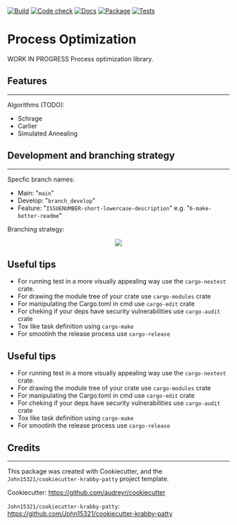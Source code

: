 [![Build](https://github.com/John15321/proc-opt/actions/workflows/build.yml/badge.svg)](https://github.com/John15321/proc-opt/actions/workflows/build.yml)
[![Code check](https://github.com/John15321/proc-opt/actions/workflows/rust.yml/badge.svg)](https://github.com/John15321/proc-opt/actions/workflows/rust.yml)
[![Docs](https://github.com/John15321/proc-opt/actions/workflows/docs.yml/badge.svg)](https://github.com/John15321/proc-opt/actions/workflows/docs.yml)
[![Package](https://github.com/John15321/proc-opt/actions/workflows/package.yml/badge.svg)](https://github.com/John15321/proc-opt/actions/workflows/package.yml)
[![Tests](https://github.com/John15321/proc-opt/actions/workflows/tests.yml/badge.svg)](https://github.com/John15321/proc-opt/actions/workflows/tests.yml)

# Process Optimization

WORK IN PROGRESS
Process optimization library.

## Features

---

Algorithms (TODO):

* Schrage
* Carlier
* Simulated Annealing


## Development and branching strategy

---

Specfic branch names:

* Main: "`main`"
* Develop: "`branch_develop`"
* Feature: "`ISSUENUMBER-short-lowercase-description`" e.g. "`6-make-better-readme`"

Branching strategy:

<div style="text-align: center;"><img src="https://wac-cdn.atlassian.com/dam/jcr:34c86360-8dea-4be4-92f7-6597d4d5bfae/02%20Feature%20branches.svg?cdnVersion=365"></div>

## Useful tips

* For running test in a more visually appealing way use the
  `cargo-nextest` crate.
* For drawing the module tree of your crate use `cargo-modules` crate
* For manipulating the Cargo.toml in cmd use `cargo-edit` crate
* For cheking if your deps have security vulnerabilities use `cargo-audit` crate
* Tox like task definition using `cargo-make`
* For smootinh the release process use `cargo-release`


## Useful tips

* For running test in a more visually appealing way use the
    `cargo-nextest` crate.
* For drawing the module tree of your crate use `cargo-modules` crate
* For manipulating the Cargo.toml in cmd use `cargo-edit` crate
* For cheking if your deps have security vulnerabilities use `cargo-audit` crate
* Tox like task definition using `cargo-make`
* For smootinh the release process use `cargo-release`

## Credits

---

This package was created with Cookiecutter, and the
`John15321/cookiecutter-krabby-patty` project template.

Cookiecutter: <https://github.com/audreyr/cookiecutter>

`John15321/cookiecutter-krabby-patty`: <https://github.com/John15321/cookiecutter-krabby-patty>
